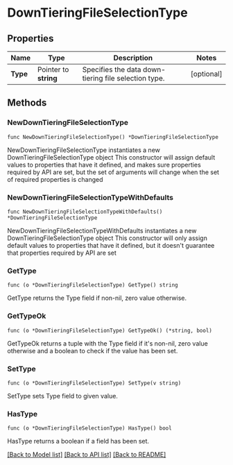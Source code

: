 # DownTieringFileSelectionType

## Properties

Name | Type | Description | Notes
------------ | ------------- | ------------- | -------------
**Type** | Pointer to **string** | Specifies the data down-tiering file selection type. | [optional] 

## Methods

### NewDownTieringFileSelectionType

`func NewDownTieringFileSelectionType() *DownTieringFileSelectionType`

NewDownTieringFileSelectionType instantiates a new DownTieringFileSelectionType object
This constructor will assign default values to properties that have it defined,
and makes sure properties required by API are set, but the set of arguments
will change when the set of required properties is changed

### NewDownTieringFileSelectionTypeWithDefaults

`func NewDownTieringFileSelectionTypeWithDefaults() *DownTieringFileSelectionType`

NewDownTieringFileSelectionTypeWithDefaults instantiates a new DownTieringFileSelectionType object
This constructor will only assign default values to properties that have it defined,
but it doesn't guarantee that properties required by API are set

### GetType

`func (o *DownTieringFileSelectionType) GetType() string`

GetType returns the Type field if non-nil, zero value otherwise.

### GetTypeOk

`func (o *DownTieringFileSelectionType) GetTypeOk() (*string, bool)`

GetTypeOk returns a tuple with the Type field if it's non-nil, zero value otherwise
and a boolean to check if the value has been set.

### SetType

`func (o *DownTieringFileSelectionType) SetType(v string)`

SetType sets Type field to given value.

### HasType

`func (o *DownTieringFileSelectionType) HasType() bool`

HasType returns a boolean if a field has been set.


[[Back to Model list]](../README.md#documentation-for-models) [[Back to API list]](../README.md#documentation-for-api-endpoints) [[Back to README]](../README.md)


